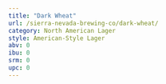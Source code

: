 ```yaml
---
title: "Dark Wheat"
url: /sierra-nevada-brewing-co/dark-wheat/
category: North American Lager
style: American-Style Lager
abv: 0
ibu: 0
srm: 0
upc: 0
---
```


